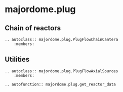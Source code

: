 # majordome.plug

## Chain of reactors

```{eval-rst}
.. autoclass:: majordome.plug.PlugFlowChainCantera
    :members:
```

## Utilities

```{eval-rst}
.. autoclass:: majordome.plug.PlugFlowAxialSources
    :members:

.. autofunction:: majordome.plug.get_reactor_data
```
